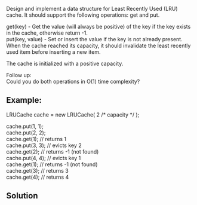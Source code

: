 Design and implement a data structure for Least Recently Used (LRU) cache. It should support the following operations: get and put.  

get(key) - Get the value (will always be positive) of the key if the key exists in the cache, otherwise return -1.  
put(key, value) - Set or insert the value if the key is not already present. When the cache reached its capacity, it should invalidate the least recently used item before inserting a new item.

The cache is initialized with a positive capacity.  

Follow up:  
Could you do both operations in O(1) time complexity?  

## Example:
LRUCache cache = new LRUCache( 2 /* capacity */ );   

cache.put(1, 1);    
cache.put(2, 2);   
cache.get(1);       // returns 1       
cache.put(3, 3);    // evicts key 2              
cache.get(2);       // returns -1 (not found)      
cache.put(4, 4);    // evicts key 1             
cache.get(1);       // returns -1 (not found)         
cache.get(3);       // returns 3         
cache.get(4);       // returns 4            


## Solution
```java

```
